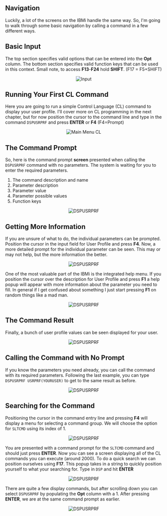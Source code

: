 ## Navigation

Luckily, a lot of the screens on the IBMi handle the same way.
So, I'm going to walk through some basic navigation by calling a command in a few different ways.


## Basic Input
The top section specifies valid options that can be entered into the **Opt** column.
The bottom section specifies valid function keys that can be used in this context.
Small note, to access **F13**-**F24** hold **SHIFT**. (F17 = F5+SHIFT)
<figure align="center">
	<img src="./core/ibmi/_assets/ibmi-13.PNG" alt="Input" />
</figure>


## Running Your First CL Command

Here you are going to run a simple Control Language (CL) command to display your user profile.
I'll cover more on CL programming in the next chapter, but for now position the cursor to the command line and type in the command
```DSPUSRPRF``` and press **ENTER** or **F4** (F4=Prompt)

<figure align="center">
	<img src="./core/ibmi/_assets/ibmi-04.PNG" alt="Main Menu CL" />
</figure>


## The Command Prompt

So, here is the command prompt **screen** presented when calling the ```DSPUSRPRF``` command with no parameters. The system is waiting for you to enter the required parameters.
1. The command description and name
2. Parameter description
3. Parameter value
4. Parameter possible values
5. Function keys
<figure align="center">
	<img src="./core/ibmi/_assets/ibmi-05.PNG" alt="DSPUSRPRF" />
</figure>


## Getting More Information

If you are unsure of what to do, the individual parameters can be prompted.
Position the cursor in the input field for User Profile and press **F4**.
Now, a more detailed prompt for the individual parameter can be seen.
This may or may not help, but the more information the better.
<figure align="center">
	<img src="./core/ibmi/_assets/ibmi-07.PNG" alt="DSPUSRPRF" />
</figure>


One of the most valuable part of the IBMi is the integrated help menu.
If you position the cursor over the description for User Profile and press **F1**
a help popup will appear with more information about the parameter you need to fill.
In general if I get confused about something I just start pressing **F1** on random things like a mad man.
<figure align="center">
	<img src="./core/ibmi/_assets/ibmi-08.PNG" alt="DSPUSRPRF" />
</figure>


## The Command Result

Finally, a bunch of user profile values can be seen displayed for your user.
<figure align="center">
	<img src="./core/ibmi/_assets/ibmi-06.PNG" alt="DSPUSRPRF" />
</figure>


## Calling the Command with No Prompt
If you know the parameters you need already, you can call the command with its required parameters.
Following the last example, you can type ```DSPUSRPRF USRPRF(YOURUSER)``` to get to the same result as before.
<figure align="center">
	<img src="./core/ibmi/_assets/ibmi-09.PNG" alt="DSPUSRPRF" />
</figure>


## Searching for the Command
Positioning the cursor in the command entry line and pressing **F4** will display a menu for
selecting a command group. We will choose the option for ```SLTCMD``` using its index of 1.
<figure align="center">
	<img src="./core/ibmi/_assets/ibmi-10.PNG" alt="DSPUSRPRF" />
</figure>

You are presented with a command prompt for the ```SLTCMD``` command and should just press **ENTER**.
Now you can see a screen displaying all of the CL commands you can execute (around 2000). 
To do a quick search we can position ourselves using **F17**.
This popup takes in a string to quickly position yourself to what your searching for.
Type in ```DSP``` and hit **ENTER**
<figure align="center">
	<img src="./core/ibmi/_assets/ibmi-11.PNG" alt="DSPUSRPRF" />
</figure>

There are quite a few display commands, but after scrolling down you can select ```DSPUSRPRF``` by
populating the **Opt** column with a 1. 
After pressing **ENTER**, we are at the same command prompt as earlier.
<figure align="center">
	<img src="./core/ibmi/_assets/ibmi-12.PNG" alt="DSPUSRPRF" />
</figure>